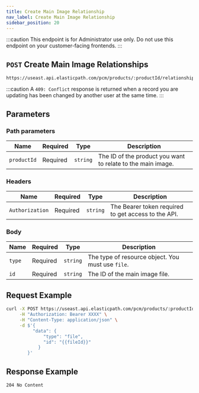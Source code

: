 ```yaml
---
title: Create Main Image Relationship
nav_label: Create Main Image Relationship
sidebar_position: 20
---
```


:::caution
This endpoint is for Administrator use only. Do not use this endpoint on your customer-facing frontends.
:::

## `POST` Create Main Image Relationships

```http
https://useast.api.elasticpath.com/pcm/products/:productId/relationships/main_image
```

:::caution
A `409: Conflict` response is returned when a record you are updating has been changed by another user at the same time.
:::

## Parameters

### Path parameters

| Name | Required | Type | Description |
| --- | --- | --- | --- |
| `productId` | Required | `string` | The ID of the product you want to relate to the main image. |

### Headers

| Name | Required | Type | Description |
| --- | --- | --- | --- |
| `Authorization` | Required | `string` | The Bearer token required to get access to the API. |

### Body

| Name | Required | Type | Description |
| --- | --- | --- | --- |
| `type` | Required | `string` | The type of resource object. You must use `file`.|
| `id` | Required | `string` | The ID of the main image file. |

## Request Example

```bash
curl -X POST https://useast.api.elasticpath.com/pcm/products/:productId/relationships/main_image \
     -H "Authorization: Bearer XXXX" \
     -H "Content-Type: application/json" \
     -d $'{
          "data": {
              "type": "file",
              "id": "{{fileId}}"
            }
        }'
```

## Response Example

`204 No Content`
